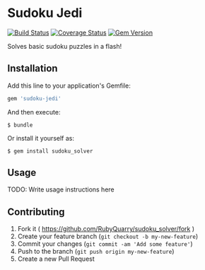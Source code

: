 # Sudoku Jedi
[![Build Status](https://travis-ci.org/RubyQuarry/sudoku_solver.svg?branch=master)](https://travis-ci.org/RubyQuarry/sudoku_solver)
[![Coverage Status](https://coveralls.io/repos/RubyQuarry/sudoku_solver/badge.png)](https://coveralls.io/r/RubyQuarry/sudoku_solver)
[![Gem Version](https://badge.fury.io/rb/sudoku-jedi.svg)](http://badge.fury.io/rb/sudoku-jedi)

Solves basic sudoku puzzles in a flash!
## Installation

Add this line to your application's Gemfile:

```ruby
gem 'sudoku-jedi'
```

And then execute:

    $ bundle

Or install it yourself as:

    $ gem install sudoku_solver

## Usage

TODO: Write usage instructions here

## Contributing

1. Fork it ( https://github.com/RubyQuarry/sudoku_solver/fork )
2. Create your feature branch (`git checkout -b my-new-feature`)
3. Commit your changes (`git commit -am 'Add some feature'`)
4. Push to the branch (`git push origin my-new-feature`)
5. Create a new Pull Request
